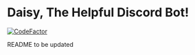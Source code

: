 # Daisy, The Helpful Discord Bot!

[![CodeFactor](https://www.codefactor.io/repository/github/sasharyder/daisy-discord-bot/badge)](https://www.codefactor.io/repository/github/sasharyder/daisy-discord-bot)

README to be updated
